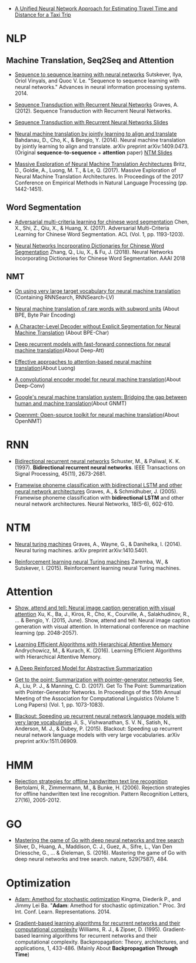 * [A Unified Neural Network Approach for Estimating Travel Time and Distance for a Taxi Trip](https://arxiv.org/pdf/1710.04350.pdf)

# NLP
## Machine Translation, Seq2Seq and Attention 
* [Sequence to sequence learning with neural networks](https://papers.nips.cc/paper/5346-sequence-to-sequence-learning-with-neural-networks.pdf) Sutskever, Ilya, Oriol Vinyals, and Quoc V. Le. "Sequence to sequence learning with neural networks." Advances in neural information processing systems. 2014.

* [Sequence Transduction with Recurrent Neural Networks](www.cs.toronto.edu/~graves/icml_2012.pdf) Graves, A. (2012). Sequence Transduction with Recurrent Neural Networks.
* [Sequence Transduction with Recurrent Neural Networks Slides](https://www.cs.toronto.edu/~graves/seq_trans_slides.pdf)

* [Neural machine translation by jointly learning to align and translate](https://arxiv.org/pdf/1409.0473.pdf) Bahdanau, D., Cho, K., & Bengio, Y. (2014). Neural machine translation by jointly learning to align and translate. arXiv preprint arXiv:1409.0473. (Original **sequence-to-sequence** + **attention** paper) [NTM Slides](http://www.roeeaharoni.com/NMT_slides.pdf)

* [Massive Exploration of Neural Machine Translation Architectures](http://www.aclweb.org/anthology/D17-1151) Britz, D., Goldie, A., Luong, M. T., & Le, Q. (2017). Massive Exploration of Neural Machine Translation Architectures. In Proceedings of the 2017 Conference on Empirical Methods in Natural Language Processing (pp. 1442-1451).

## Word Segmentation
* [Adversarial multi-criteria learning for chinese word segmentation](http://www.aclweb.org/anthology/P17-1110) Chen, X., Shi, Z., Qiu, X., & Huang, X. (2017). Adversarial Multi-Criteria Learning for Chinese Word Segmentation. ACL (Vol. 1, pp. 1193-1203).

* [Neural Networks Incorporating Dictionaries for Chinese Word Segmentation](http://jkx.fudan.edu.cn/~qzhang/paper/aaai2017-cws.pdf) Zhang, Q., Liu, X., & Fu, J. (2018). Neural Networks Incorporating Dictionaries for Chinese Word Segmentation. AAAI 2018

## NMT
* [On using very large target vocabulary for neural machine translation](http://www.anthology.aclweb.org/P/P15/P15-1001.pdf) (Containing RNNSearch, RNNSearch-LV)

* [Neural machine translation of rare words with subword units](http://www.aclweb.org/anthology/P16-1162) (About BPE, Byte Pair Encoding)

* [A Character-Level Decoder without Explicit Segmentation for Neural Machine Translation](http://anthology.aclweb.org/P/P16/P16-1160.pdf) (About BPE-Char)

* [Deep recurrent models with fast-forward connections for neural machine translation](http://www.aclweb.org/anthology/Q16-1027)(About Deep-Att)

* [Effective approaches to attention-based neural machine translation](http://www.aclweb.org/anthology/D15-1166)(About Luong)

* [A convolutional encoder model for neural machine translation](http://www.aclweb.org/anthology/P17-1012)(About Deep-Conv)

* [Google's neural machine translation system: Bridging the gap between human and machine translation](http://web.stanford.edu/class/psych209/Readings/WuEtAl16NeuralMachineTranslation.pdf)(About GNMT)

* [Opennmt: Open-source toolkit for neural machine translation](http://www.aclweb.org/anthology/P17-4012)(About OpenNMT)


# RNN
* [Bidirectional recurrent neural networks](http://www.cs.cmu.edu/afs/cs/user/bhiksha/WWW/courses/deeplearning/Fall.2016/pdfs/Schuster97_BRNN.pdf) 
Schuster, M., & Paliwal, K. K. (1997). **Bidirectional recurrent neural networks**. IEEE Transactions on Signal Processing, 45(11), 2673-2681.

* [Framewise phoneme classification with bidirectional LSTM and other neural network architectures](http://wwwknoll.informatik.tu-muenchen.de/pub/Main/Publications/Graves2005b.pdf) Graves, A., & Schmidhuber, J. (2005). Framewise phoneme classification with **bidirectional LSTM** and other neural network architectures. Neural Networks, 18(5-6), 602-610. 

# NTM
* [Neural turing machines](https://arxiv.org/pdf/1410.5401.pdf) Graves, A., Wayne, G., & Danihelka, I. (2014). Neural turing machines. arXiv preprint arXiv:1410.5401.

* [Reinforcement learning neural Turing machines](https://arxiv.org/pdf/1505.00521.pdf) Zaremba, W., & Sutskever, I. (2015). Reinforcement learning neural Turing machines.

# Attention
 * [Show, attend and tell: Neural image caption generation with visual attention](http://proceedings.mlr.press/v37/xuc15.pdf)
 Xu, K., Ba, J., Kiros, R., Cho, K., Courville, A., Salakhudinov, R., ... & Bengio, Y. (2015, June). Show, attend and tell: Neural image caption generation with visual attention. In International conference on machine learning (pp. 2048-2057).
 
 * [Learning Efficient Algorithms with Hierarchical Attentive Memory](https://pdfs.semanticscholar.org/2fca/50789703349f23dd5db3ee9dd20ad5cfc9d9.pdf) Andrychowicz, M., & Kurach, K. (2016). Learning Efficient Algorithms with Hierarchical Attentive Memory.
 
 * [A Deep Reinforced Model for Abstractive Summarization](https://arxiv.org/pdf/1705.04304.pdf)
 
 * [Get to the point: Summarization with pointer-generator networks](http://www.aclweb.org/anthology/P17-1099) See, A., Liu, P. J., & Manning, C. D. (2017). Get To The Point: Summarization with Pointer-Generator Networks. In Proceedings of the 55th Annual Meeting of the Association for Computational Linguistics (Volume 1: Long Papers) (Vol. 1, pp. 1073-1083).
 
 * [Blackout: Speeding up recurrent neural network language models with very large vocabularies](https://arxiv.org/pdf/1511.06909.pdf) Ji, S., Vishwanathan, S. V. N., Satish, N., Anderson, M. J., & Dubey, P. (2015). Blackout: Speeding up recurrent neural network language models with very large vocabularies. arXiv preprint arXiv:1511.06909.

# HMM
* [Rejection strategies for offline handwritten text line recognition](http://www.xbrain.ch/d/2006_prl.pdf) Bertolami, R., Zimmermann, M., & Bunke, H. (2006). Rejection strategies for offline handwritten text line recognition. Pattern Recognition Letters, 27(16), 2005-2012.

# GO
* [Mastering the game of Go with deep neural networks and tree search](http://home.ustc.edu.cn/~ustcsh/py2016/data/nature16961.pdf) Silver, D., Huang, A., Maddison, C. J., Guez, A., Sifre, L., Van Den Driessche, G., ... & Dieleman, S. (2016). Mastering the game of Go with deep neural networks and tree search. nature, 529(7587), 484.


# Optimization
* [Adam: Amethod for stochastic optimization](https://arxiv.org/pdf/1412.6980.pdf) Kingma, Diederik P., and Jimmy Lei Ba. "**Adam**: Amethod for stochastic optimization." Proc. 3rd Int. Conf. Learn. Representations. 2014.

* [Gradient-based learning algorithms for recurrent networks and their computational complexity](https://pdfs.semanticscholar.org/cccd/3fd7a45e7643f26391bd539ffbede0690f36.pdf) Williams, R. J., & Zipser, D. (1995). Gradient-based learning algorithms for recurrent networks and their computational complexity. Backpropagation: Theory, architectures, and applications, 1, 433-486. (Mainly About **Backpropagation Through Time**)


